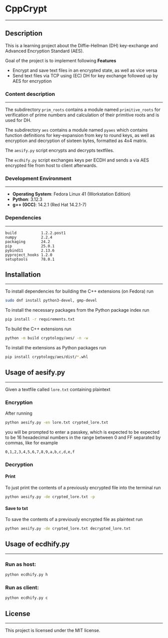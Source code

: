 # CppCrypt

---

## Description

This is a learning project about the Diffie-Hellman (DH) key-exchange and Advanced Encryption Standard (AES).

Goal of the project is to implement following **Features**
- Encrypt and save text files in an encrypted state, as well as vice versa
- Send text files via TCP using (EC) DH for key exchange followed up by AES for encryption

### Content description

---

The subdirectory `prim_roots` contains a module named `primitive_roots` for verification of prime numbers and calculation of their primitive roots and is used for DH.

The subdirectory `aes` contains a module named `pyaes` which contains function definitions for key-expansion from key to round keys, as well as encryption and decryption of sixteen bytes, formatted as 4x4 matrix.

The `aesify.py` script encrypts and decrypts textfiles.

The `ecdhify.py` script exchanges keys per ECDH and sends a via AES encrypted file from host to client afterwards.

### Development Environment

---

- **Operating System**: Fedora Linux 41 (Workstation Edition)
- **Python**: 3.12.3
- **g++ (GCC)**: 14.2.1 (Red Hat 14.2.1-7)

### Dependencies

---

```plaintext
build           1.2.2.post1
numpy           2.2.4
packaging       24.2
pip             25.0.1
pybind11        2.13.6
pyproject_hooks 1.2.0
setuptools      78.0.1
```

## Installation

--- 
To install dependencies for building the C++ extensions (on Fedora) run

```bash 
sudo dnf install python3-devel, gmp-devel
```

To install the necessary packages from the Python package index run

```bash
pip install -r requirements.txt
```

To build the C++ extensions run

```bash
python -m build cryptology/aes/ -n -w
```

To install the extensions as Python packages run

```bash
pip install cryptology/aes/dist/*.whl
```

## Usage of aesify.py

---

Given a textfile called `lore.txt` containing plaintext

### Encryption

After running 

```bash
python aesify.py -en lore.txt crypted_lore.txt 
```

you will be prompted to enter a passkey, which is expected to be expected to be 16 hexadecimal numbers in the range between 0 and FF separated by commas, like for example 

```plaintext
0,1,2,3,4,5,6,7,8,9,a,b,c,d,e,f
```

### Decryption

#### Print

To just print the contents of a previously encrypted file into the terminal run

```bash
python aesify.py -de crypted_lore.txt -p
```

#### Save to txt

To save the contents of a previously encrypted file as plaintext run

```bash
python aesify.py -de crypted_lore.txt decrypted_lore.txt
```

## Usage of ecdhify.py

---

### Run as host:

```bash
python ecdhify.py h
```

### Run as client:

```bash
python ecdhify.py c
```

## License 

---

This project is licensed under the MIT license.
